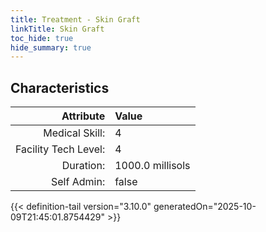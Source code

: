 ```yaml
---
title: Treatment - Skin Graft
linkTitle: Skin Graft
toc_hide: true
hide_summary: true
---
```

<!-- This is generated by the MarsSim HelpGenertor, do not edit. -->

## Characteristics

| Attribute      | Value |
|--------:|:------|
|Medical Skill:|4|
|Facility Tech Level:|4|
|Duration:|1000.0 millisols|
|Self Admin:|false|


{{< definition-tail version="3.10.0" generatedOn="2025-10-09T21:45:01.8754429" >}}

